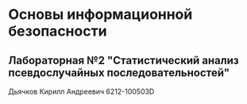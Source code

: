 # Основы информационной безопасности

## Лабораторная №2 "Статистический анализ псевдослучайных последовательностей"

Дьячков Кирилл Андреевич 6212-100503D